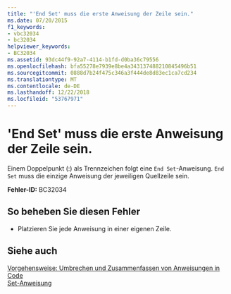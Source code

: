 ```yaml
---
title: "'End Set' muss die erste Anweisung der Zeile sein."
ms.date: 07/20/2015
f1_keywords:
- vbc32034
- bc32034
helpviewer_keywords:
- BC32034
ms.assetid: 93dc44f9-92a7-4114-b1fd-d0ba36c79556
ms.openlocfilehash: bfa55278e7939e8be4a343137488210845496b51
ms.sourcegitcommit: 0888d7b24f475c346a3f444de8d83ec1ca7cd234
ms.translationtype: MT
ms.contentlocale: de-DE
ms.lasthandoff: 12/22/2018
ms.locfileid: "53767971"
---
```

# <a name="end-set-must-be-the-first-statement-on-a-line"></a>'End Set' muss die erste Anweisung der Zeile sein.
Einem Doppelpunkt (:) als Trennzeichen folgt eine `End Set`-Anweisung. `End Set` muss die einzige Anweisung der jeweiligen Quellzeile sein.  
  
 **Fehler-ID:** BC32034  
  
## <a name="to-correct-this-error"></a>So beheben Sie diesen Fehler  
  
-   Platzieren Sie jede Anweisung in einer eigenen Zeile.  
  
## <a name="see-also"></a>Siehe auch  
 [Vorgehensweise: Umbrechen und Zusammenfassen von Anweisungen in Code](../../visual-basic/programming-guide/program-structure/how-to-break-and-combine-statements-in-code.md)  
 [Set-Anweisung](../../visual-basic/language-reference/statements/set-statement.md)
